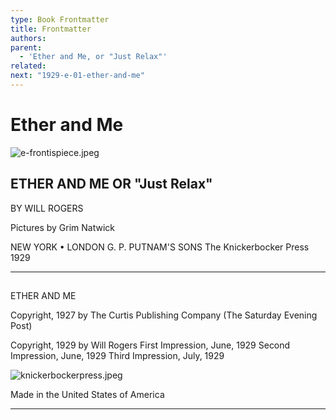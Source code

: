 ```yaml
---
type: Book Frontmatter
title: Frontmatter
authors: 
parent:
  - 'Ether and Me, or "Just Relax"'
related: 
next: "1929-e-01-ether-and-me"
---
```


# Ether and Me

![e-frontispiece.jpeg](e-frontispiece.jpeg)

## ETHER AND ME OR "Just Relax"

BY WILL ROGERS

Pictures by Grim Natwick

NEW YORK • LONDON
G. P. PUTNAM'S SONS
The Knickerbocker Press
1929

---

##

ETHER AND ME

Copyright, 1927
by
The Curtis Publishing Company
(The Saturday Evening Post)

Copyright, 1929
by
Will Rogers
First Impression, June, 1929
Second Impression, June, 1929
Third Impression, July, 1929

![knickerbockerpress.jpeg](knickerbockerpress.jpeg)

Made in the United States of America

---

